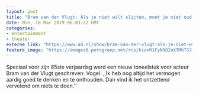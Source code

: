 ```yaml
---
layout: post
title: "Bram van der Vlugt: Als je niet wilt slijten, moet je niet oud willen worden"
date: Mon, 18 Mar 2019 06:03:22 GMT
categories: 
- entertainment 
- theater 
externe_link: "https://www.ad.nl/show/bram-van-der-vlugt-als-je-niet-wilt-slijten-moet-je-niet-oud-willen-worden~a7864aa9/"
feature_image: "https://images0.persgroep.net/rcs/kianR1FyN982oXTMhTS7-F0-BoQ/diocontent/133785591/_fitwidth/400/?appId=21791a8992982cd8da851550a453bd7f&quality=0.7"
---
```


Speciaal voor zijn 85ste verjaardag werd een nieuw toneelstuk voor acteur Bram van der Vlugt geschreven: Vogel. ,,Ik heb nog altijd het vermogen aardig goed te denken en te onthouden. Dan vind ik het ontzettend vervelend om niets te doen.’’
